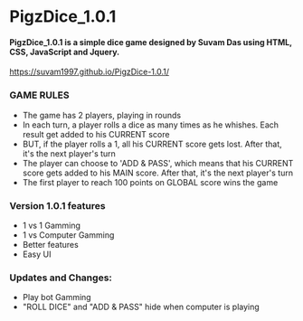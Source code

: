 PigzDice_1.0.1
====
#### PigzDice_1.0.1 is a simple dice game designed by Suvam Das using HTML, CSS, JavaScript and Jquery. ####
https://suvam1997.github.io/PigzDice-1.0.1/


### GAME RULES ###

- The game has 2 players, playing in rounds
- In each turn, a player rolls a dice as many times as he whishes. Each result get added to his CURRENT score
- BUT, if the player rolls a 1, all his CURRENT score gets lost. After that, it's the next player's turn
- The player can choose to 'ADD & PASS', which means that his CURRENT score gets added to his MAIN score. After that, it's the next player's turn
- The first player to reach 100 points on GLOBAL score wins the game

### Version 1.0.1 features ###

- 1 vs 1 Gamming
- 1 vs Computer Gamming
- Better features
- Easy UI

### Updates and Changes: ###

- Play bot Gamming
- "ROLL DICE" and "ADD & PASS" hide when computer is playing
